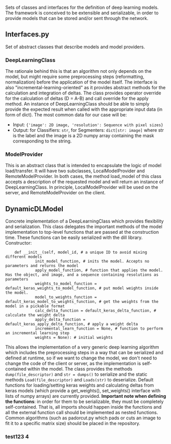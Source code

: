 Sets of classes and interfaces for the definition of deep learning models.
The framework is conceived to be extensible and serializable, in order to provide models that can be stored and/or sent through the network.
## Interfaces.py
Set of abstract classes that describe models and model providers. 
### DeepLearningClass
The rationale behind this is that an algorithm not only depends on the model, but might require some preprocessing steps (reformatting, normalization) before the application of the model itself. The interface is also "incremental-learning-oriented" as it provides abstract methods for the calculation and integration of deltas. The class provides operator override for the calculation of deltas (D = A-B) and call override for the apply method.
An instance of DeepLearningClass should be able to simply provide the expected result when called with the appropriate input data (in form of dict). The most common data for our case will be:

 - Input: `{'image': 2D image, 'resolution': Sequence with pixel sizes}`
 - Output: for Classifiers: `str`, for Segmenters: `dict[str: image]` where str is the label and the image is a 2D numpy array containing the mask corresponding to the string.

### ModelProvider
This is an abstract class that is intended to encapsulate the logic of model load/transfer. It will have two subclasses, LocalModelProvider and RemoteModelProvider. In both cases, the method load_model of this class accepts a description of the requested model and will return an instance of DeepLearningClass. In principle, LocalModelProvider will be used on the server, and RemoteModelProvider on the client.

## DynamicDLModel
Concrete implementation of a DeepLearningClass which provides flexibility and serialization. This class delegates the important methods of the model implementation to top-level functions that are passed at the construction time. These functions can be easily serialized with the dill library.
Constructor:

        def __init__(self, model_id, # a unique ID to avoid mixing different models
                 init_model_function, # inits the model. Accepts no parameters and returns the model
                 apply_model_function, # function that applies the model. Has the object, and image, and a sequence containing resolutions as parameters
                 weights_to_model_function = default_keras_weights_to_model_function, # put model weights inside the model.
                 model_to_weights_function = default_keras_model_to_weights_function, # get the weights from the model in a pickable format
                 calc_delta_function = default_keras_delta_function, # calculate the weight delta
                 apply_delta_function = default_keras_apply_delta_function, # apply a weight delta
                 incremental_learn_function = None, # function to perform an incremental learning step
                 weights = None): # initial weights
This allows the implementation of a very generic deep learning algorithm which includes the preprocessing steps in a way that can be serialized and defined at runtime, so if we want to change the model, we don't need to change the code of the client or server, as the implementation is self-contained within the model.
The class provides the methods `dump(file_descriptor)` and `str = dumps()` to serialize and the static methods `Load(file_descriptor)` and `Loads(str)` to deserialize.
Default functions for loading/setting keras weights and calculating deltas from keras models (which provide a get_weights(), set_weights() interface with lists of numpy arrays) are currently provided.
**Important note when defining the functions**: in order for them to be serializable, they must be completely self-contained. That is, all imports should happen inside the functions and all the external function call should be implemented as nested functions. Common algorithms (such as padorcut.py which pads or cuts an image to fit it to a specific matrix size) should be placed in the repository.


### test123 4